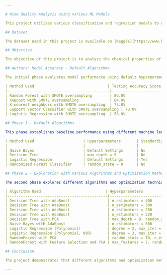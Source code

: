 ```yaml
---

# Wine Quality Analysis using various ML Models

This project utilizes various classification and regression models to analyze the chemical properties of wines, specifically comparing the least-rated wines (quality = 3) and the best-rated wines (quality = 8). The aim is to extract insights and knowledge from the dataset by identifying the key chemical characteristics that influence wine quality.

## Dataset

The dataset used in this project is available on [Kaggle](https://www.kaggle.com/code/georgyzubkov/wine-quality-exploratory-data-analysis-ml). It consists of the chemical features of wines along with their corresponding quality ratings.

## Objective

The objective of this project is to analyze the chemical properties of wines with the lowest quality rating (3) versus those with the highest quality rating (8) using various machine learning models and optimization techniques. The dataset is split into 67% for training and 33% for testing.

## Authors' Model Accuracy - Default Algorithms

The initial phase evaluates model performance using default hyperparameters and SMOTE (Synthetic Minority Over-sampling Technique) for oversampling.

| Method Used                                 | Testing Accuracy Score |
|----------------------------------------------|-------------------------|
| Random Forest with SMOTE oversampling        | 86.0%                   |
| XGBoost with SMOTE oversampling              | 84.0%                   |
| K-nearest neighbors with SMOTE oversampling  | 75.0%                   |
| Support Vector Classifier with SMOTE oversampling | 70.0%             |
| Logistic Regression with SMOTE oversampling  | 58.0%                   |

## Phase 1 - Default Algorithms

This phase establishes baseline performance using different machine learning models with their default settings:

| Method Used                      | Hyperparameters       | Standardized | Training Accuracy | Testing Accuracy |
|----------------------------------|-----------------------|--------------|-------------------|------------------|
| Naive Bayes                      | Default Settings      | No           | 45.38%            | 48.40%           |
| Decision Tree                    | max_depth = 9         | No           | 89.38%            | 52.77%           |
| Logistic Regression              | Default Settings      | Yes          | 60.62%            | 55.98%           |
| Randomized Forest Classifier     | random_state = 0      | No           | 100%              | 64.43%           |

## Phase 2 - Exploration with Various Algorithms and Optimization Methods

The second phase explores different algorithms and optimization techniques to improve performance:

| Algorithm Used                             | Hyperparameters                                             | Standardized | Training Accuracy | Testing Accuracy |
|---------------------------------------------|-------------------------------------------------------------|--------------|-------------------|------------------|
| Decision Tree with AdaBoost                 | n_estimators = 400                                           | No           | 100%              | 62.68%           |
| Decision Tree with AdaBoost                 | n_estimators = 300                                           | No           | 100%              | 62.68%           |
| Decision Tree with AdaBoost                 | n_estimators = 200                                           | No           | 100%              | 63.27%           |
| Decision Tree with AdaBoost                 | n_estimators = 220                                           | No           | 100%              | 63.85%           |
| Decision Tree with PCA                      | max_depth = 9, random_state = 0                              | No           | 86.5%             | 56.27%           |
| Naive Bayes with AdaBoost                   | n_estimators = 500                                           | No           | 55.00%            | 54.81%           |
| Logistic Regression (Polynomial)            | degree = 2, max_iter = 2000                                  | Yes          | 67.62%            | 56.85%           |
| Logistic Regression (Polynomial, OVR)       | degree = 3, max_iter = 2000, multi_class = 'ovr'             | Yes          | 84.12%            | 58.60%           |
| RandomForest with PCA                       | random_state = 10, n_estimators = 200, criterion = 'entropy' | Yes          | 100.0%            | 63.85%           |
| RandomForest with Feature Selection and PCA | max_features = 7, random_state = 10, n_estimators = 200      | Yes          | 100.0%            | 58.89%           |

## Conclusion

The project demonstrates that different algorithms and optimization methods provide varying levels of accuracy in classifying wine quality. While some models like the Random Forest achieved a perfect training accuracy of 100%, the testing accuracy varied, indicating potential overfitting. Future work can focus on hyperparameter tuning, feature engineering, and additional comparative analysis to improve model performance.

---
```

